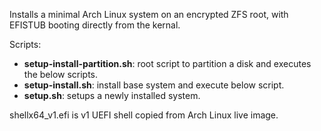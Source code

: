 Installs a minimal Arch Linux system on an encrypted ZFS root, with
EFISTUB booting directly from the kernal.

Scripts:
* **setup-install-partition.sh**: root script to partition a disk and
  executes the below scripts.
* **setup-install.sh**: install base system and execute below script.
* **setup.sh**: setups a newly installed system.

shellx64_v1.efi is v1 UEFI shell copied from Arch Linux live image.
